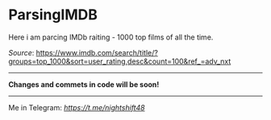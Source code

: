 # ParsingIMDB
Here i am parcing IMDb raiting - 1000 top films of all the time.

*Source*: https://www.imdb.com/search/title/?groups=top_1000&sort=user_rating,desc&count=100&ref_=adv_nxt

<hr>

**Changes and commets in code will be soon!**

<hr>

Me in Telegram: *https://t.me/nightshift48*
